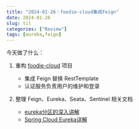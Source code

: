 ```yaml
---
title: "2024-01-26｜foodie-cloud集成Feign"
date: 2024-01-26
slug: til
categories: ["Review"]
tags: [eureka,feign]
---
```




今天做了什么：

1. 重构 [foodie-cloud](https://github.com/chensoul/foodie-cloud) 项目
   - 集成 Feign 替换 RestTemplate
   - 认证服务负责用户的维护和登录

2. 整理 Feign、Eureka、Seata、Sentinel 相关文档
   - [eureka分区的深入讲解](https://segmentfault.com/a/1190000014107639)
   - [Spring Cloud Eureka详解](https://cloud.tencent.com/developer/article/2106187)
